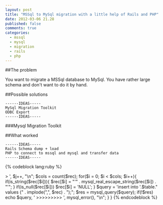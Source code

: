 ```yaml
---
layout: post
title: "MSSql to MySql migration with a little help of Rails and PHP"
date: 2012-03-06 21.28
published: false
comments: true
categories:
  - mssql
  - mysql
  - migration
  - rails
  - php
---
```


##The problem
    
You want to migrate a MSSql database to MySql. You have rather large schema and don't want to do it by hand. 


##Possible solutions

    ------IDEAS-----
    MySql Migration Toolkit
    ODBC Export
    ------IDEAS-----

###Mysql Migration Toolkit


##What worked

    ------IDEAS-----
    Rails Schema dump + load
    PHP to connect to mssql and mysql and transfer data
    ------IDEAS-----


{% codeblock lang:ruby %}
<?php

#Connection variables :
$mysql_host = '';
$mysql_user = '';
$mysql_password = '';
$mysql_database = '';
$mysql_link = mysql_connect(
  $mysql_host,
  $mysql_user,
  $mysql_password);

$mssql_host = '';
$mssql_user = '';
$mssql_password = '';
$mssql_database = '';
$mssql_link = mssql_connect(
  $mssql_host,
  $mssql_user, 
  $mssql_password);

$tables = array(/* LIST THE TABLES YOU WANT TO MIGRATE HERE */);

#Select the databases:
mysql_select_db($mysql_database);
mssql_select_db($mssql_database);

#Migrate the data:
foreach($tables as $table){

	$m_res = mssql_query('select * from '. $table);

	$j = 0;

	while($rec = mssql_fetch_array($m_res, MSSQL_NUM)){
		echo $table, ' >> ', $j++, "\n";
		$cols = count($rec);
		for($i = 0; $i < $cols; $i++){
			if(is_string($rec[$i])){
				$rec[$i] = "'" . mysql_real_escape_string($rec[$i]) . "'";
			}
			if(is_null($rec[$i])) $rec[$i] = 'NULL';
		}

		$query = 'insert into '.$table." values (" . implode(",", $rec) . ");";
		$res = mysql_query($query);
		if(!$res) echo $query, ' >>>>>>>>> ', mysql_error(), "\n";
	}

}

{% endcodeblock %}
